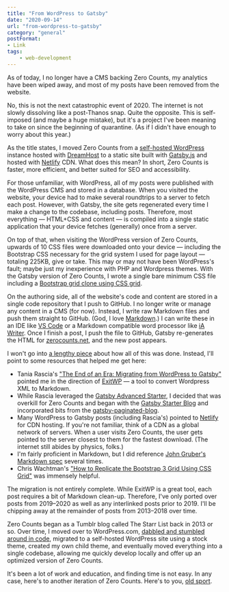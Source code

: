 ```yaml
---
title: "From WordPress to Gatsby"
date: "2020-09-14"
url: "from-wordpress-to-gatsby"
category: "general"
postFormat:
- Link
tags:
    - web-development
---
```


As of today, I no longer have a CMS backing Zero Counts, my analytics have been wiped away, and most of my posts have been removed from the website.

No, this is not the next catastrophic event of 2020. The internet is not slowly dissolving like a post-Thanos snap. Quite the opposite. This is self-imposed (and maybe a huge mistake), but it's a project I've been meaning to take on since the beginning of quarantine. (As if I didn't have enough to worry about this year.) 

As the title states, I moved Zero Counts from a [self-hosted WordPress](https://wordpress.org) instance hosted with [DreamHost](https://www.dreamhost.com) to a static site built with [Gatsby.js](https://www.gatsbyjs.com) and hosted with [Netlify](https://www.netlify.com) CDN. What does this mean? In short, Zero Counts is faster, more efficient, and better suited for SEO and accessibility.

For those unfamiliar, with WordPress, all of my posts were published with the WordPress CMS and stored in a database. When you visited the website, your device had to make several roundtrips to a server to fetch each post. However, with Gatsby, the site gets regenerated every time I make a change to the codebase, including posts. Therefore, most everything — HTML+CSS and content — is compiled into a single static application that your device fetches (generally) once from a server.

On top of that, when visiting the WordPress version of Zero Counts, upwards of 10 CSS files were downloaded onto your device — including the Bootstrap CSS necessary for the grid system I used for page layout — totaling 225KB, give or take. This may or may not have been WordPress's fault; maybe just my inexperience with PHP and Wordpress themes. With the Gatsby version of Zero Counts, I wrote a single bare minimum CSS file including a [Bootstrap grid clone using CSS grid](https://speckyboy.com/replicate-bootstrap-grid-using-css-grid/).

On the authoring side, all of the website's code and content are stored in a single code repository that I push to GitHub. I no longer write or manage any content in a CMS (for now). Instead, I write raw Markdown files and push them straight to GitHub. (God, I love [Markdown](https://daringfireball.net/projects/markdown/).) I can write these in an IDE like [VS Code](https://code.visualstudio.com) or a Markdown compatible word processor like [iA Writer](https://ia.net/writer). Once I finish a post, I push the file to GitHub, Gatsby re-generates the HTML for [zerocounts.net](https://zerocounts.net), and the new post appears.

I won't go into [a lengthy piece](/2018/03/25/building-zero-counts/) about how all of this was done. Instead, I'll point to some resources that helped me get here:
- Tania Rascia's ["The End of an Era: Migrating from WordPress to Gatsby"](https://www.taniarascia.com/migrating-from-wordpress-to-gatsby/) pointed me in the direction of [ExitWP](https://github.com/thomasf/exitwp) — a tool to convert Wordpress XML to Markdown.
- While Rascia leveraged the [Gatsby Advanced Starter](https://github.com/vagr9k/gatsby-advanced-starter/), I decided that was overkill for Zero Counts and began with the [Gatsby Starter Blog](https://www.gatsbyjs.com/starters/gatsbyjs/gatsby-starter-blog) and incorporated bits from the [gatsby-paginated-blog](https://github.com/NickyMeuleman/gatsby-paginated-blog).
- Many WordPress to Gatsby posts (including Rascia's) pointed to [Netlify](https://www.netlify.com) for CDN hosting. If you're not familiar, think of a CDN as a global network of servers. When a user visits Zero Counts, the user gets pointed to the server closest to them for the fastest download. (The internet still abides by physics, folks.)
- I'm fairly proficient in Markdown, but I did reference [John Gruber's Markdown spec](https://daringfireball.net/projects/markdown/) several times.
- Chris Wachtman's ["How to Replicate the Bootstrap 3 Grid Using CSS Grid"](https://speckyboy.com/replicate-bootstrap-grid-using-css-grid/) was immensely helpful.

The migration is not entirely complete. While ExitWP is a great tool, each post requires a bit of Markdown clean-up. Therefore, I've only ported over posts from 2019–2020 as well as any interlinked posts prior to 2019. I'll be chipping away at the remainder of posts from 2013–2018 over time.

Zero Counts began as a Tumblr blog called The Starr List back in 2013 or so. Over time, I moved over to WordPress.com, [dabbled and stumbled around in code](/2018/04/08/in-rainbows/), migrated to a self-hosted WordPress site using a stock theme, created my own child theme, and eventually moved everything into a single codebase, allowing me quickly develop locally and offer up an optimized version of Zero Counts.

It's been a lot of work and education, and finding time is not easy. In any case, here's to another iteration of Zero Counts. Here's to you, [old sport](/2014/12/30/2014-zero-counts-launch-greatest-hits/).